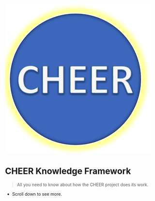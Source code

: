 ![logo](../_media/CHEER_logo.png)

# CHEER Knowledge Framework

> All you need to know about how the CHEER project does its work.

- Scroll down to see more.


